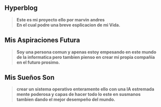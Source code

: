## Hyperblog
> **Este es mi proyecto ello por marvin andres  
>En el cual podre una breve esplicacion de mi Vida.**

## Mis Aspiraciones Futura 
>**Soy una persona comun y apenas estoy empesando en este mundo
de la informatica pero tambien pienso en crear mi propia compañia
>en el futuro prosimo.**

## Mis Sueños Son
>**crear un sistema operativo enteramente ello con 
una IA estremada mente poderosa y capas de hacer 
todo lo este en susmanos tambien dando el mejor 
desempeño del mundo.** 
